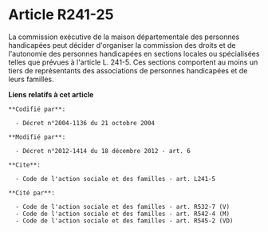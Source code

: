 # Article R241-25

La commission exécutive de la maison départementale des personnes handicapées peut décider d'organiser la commission des
droits et de l'autonomie des personnes handicapées en sections locales ou spécialisées telles que prévues à l'article L.
241-5. Ces sections comportent au moins un tiers de représentants des associations de personnes handicapées et de leurs
familles.

**Liens relatifs à cet article**

	**Codifié par**:

	  - Décret n°2004-1136 du 21 octobre 2004

	**Modifié par**:

	  - Décret n°2012-1414 du 18 décembre 2012 - art. 6

	**Cite**:

	  - Code de l'action sociale et des familles - art. L241-5

	**Cité par**:

	  - Code de l'action sociale et des familles - art. R532-7 (V)
	  - Code de l'action sociale et des familles - art. R542-4 (M)
	  - Code de l'action sociale et des familles - art. R545-2 (VD)
